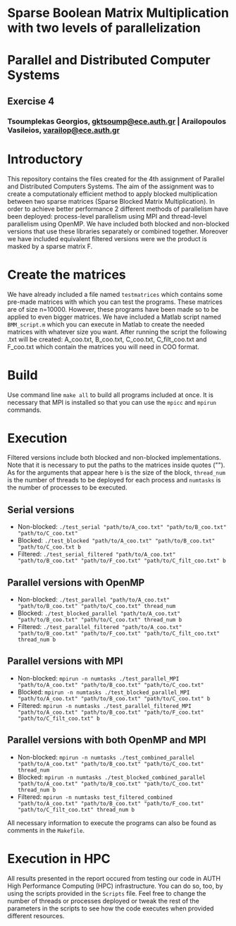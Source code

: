 # Sparse Boolean Matrix Multiplication with two levels of parallelization
# **Parallel and Distributed Computer Systems**  
## **Exercise 4**
### Tsoumplekas Georgios, gktsoump@ece.auth.gr | Arailopoulos Vasileios, varailop@ece.auth.gr

# Introductory

This repository contains the files created for the 4th assignment of Parallel and Distributed Computers Systems. The aim of the assignment was to create a computationaly efficient method to apply blocked multiplication between two sparse matrices (Sparse Blocked Matrix Multiplication). In order to achieve better performance 2 different methods of parallelism have been deployed: process-level parallelism using MPI and thread-level parallelism using OpenMP. We have included both blocked and non-blocked versions that use these libraries separately or combined together. Moreover we have included equivalent filtered versions were we the product is masked by a sparse matrix F. 

# Create the matrices

We have already included a file named ```testmatrices``` which contains some pre-made matrices with which you can test the programs. These matrices are of size n=10000. However, these programs have been made so to be applied to even bigger matrices. We have included a Matlab script named ```BMM_script.m``` which you can execute in Matlab to create the needed matrices with whatever size you want. After running the script the following .txt will be created: A_coo.txt, B_coo.txt, C_coo.txt, C_filt_coo.txt and F_coo.txt which contain the matrices you will need in COO format.

# Build

Use command line ```make all```  to build all programs included at once. It is necessary that MPI is installed so that you can use the ```mpicc``` and ```mpirun``` commands.

# Execution

Filtered versions include both blocked and non-blocked implementations. Note that it is necessary to put the paths to the matrices inside quotes ("").
As for the arguments that appear here ```b``` is the size of the block, ```thread_num``` is the number of threads to be deployed for each process and ```numtasks``` is the number of processes to be executed.

## Serial versions
  + Non-blocked: ```./test_serial "path/to/A_coo.txt" "path/to/B_coo.txt" "path/to/C_coo.txt"```
  + Blocked: ```./test_blocked "path/to/A_coo.txt" "path/to/B_coo.txt" "path/to/C_coo.txt b```
  + Filtered: ```./test_serial_filtered "path/to/A_coo.txt" "path/to/B_coo.txt" "path/to/F_coo.txt" "path/to/C_filt_coo.txt" b```

## Parallel versions with OpenMP
  + Non-blocked: ```./test_parallel "path/to/A_coo.txt" "path/to/B_coo.txt" "path/to/C_coo.txt" thread_num```
  + Blocked: ```./test_blocked_parallel "path/to/A_coo.txt" "path/to/B_coo.txt" "path/to/C_coo.txt" thread_num b```
  + Filtered: ```./test_parallel_filtered "path/to/A_coo.txt" "path/to/B_coo.txt" "path/to/F_coo.txt" "path/to/C_filt_coo.txt" thread_num b```

## Parallel versions with MPI
  + Non-blocked: ```mpirun -n numtasks ./test_parallel_MPI "path/to/A_coo.txt" "path/to/B_coo.txt" "path/to/C_coo.txt"```
  + Blocked: ```mpirun -n numtasks ./test_blocked_parallel_MPI "path/to/A_coo.txt" "path/to/B_coo.txt" "path/to/C_coo.txt" b```
  + Filtered: ```mpirun -n numtasks ./test_parallel_filtered_MPI "path/to/A_coo.txt" "path/to/B_coo.txt" "path/to/F_coo.txt" "path/to/C_filt_coo.txt" b```

## Parallel versions with both OpenMP and MPI
  + Non-blocked: ```mpirun -n numtasks ./test_combined_parallel "path/to/A_coo.txt" "path/to/B_coo.txt" "path/to/C_coo.txt" thread_num```
  + Blocked: ```mpirun -n numtasks ./test_blocked_combined_parallel "path/to/A_coo.txt" "path/to/B_coo.txt" "path/to/C_coo.txt" thread_num b```
  + Filtered: ```mpirun -n numtasks test_filtered_combined "path/to/A_coo.txt" "path/to/B_coo.txt" "path/to/F_coo.txt" "path/to/C_filt_coo.txt" thread_num b```

All necessary information to execute the programs can also be found as comments in the ```Makefile```.

# Execution in HPC

All results presented in the report occured from testing our code in AUTH High Performance Computing (HPC) infrastructure. You can do so, too, by using the scripts provided in the ```Scripts``` file. Feel free to change the number of threads or processes deployed or tweak the rest of the parameters in the scripts to see how the code executes when provided different resources. 
